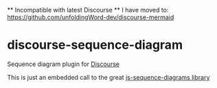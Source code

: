 ** Incompatible with latest Discourse **
I have moved to:  https://github.com/unfoldingWord-dev/discourse-mermaid



discourse-sequence-diagram
=======================

Sequence diagram plugin for [Discourse](http://discourse.org)

This is just an embedded call to the great [js-sequence-diagrams library](https://bramp.github.io/js-sequence-diagrams)

